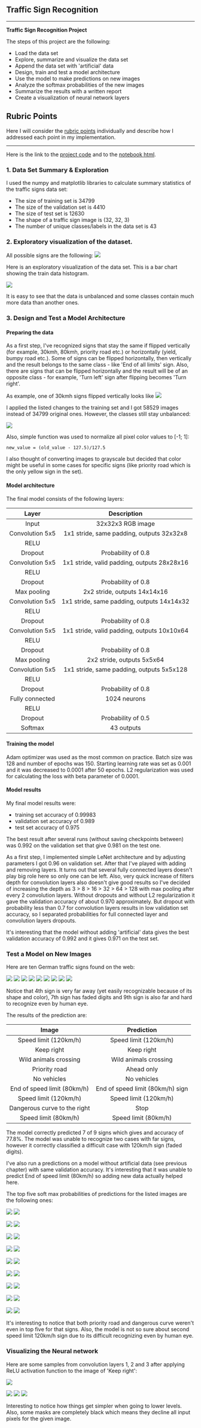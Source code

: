 ## Traffic Sign Recognition

---

**Traffic Sign Recognition Project**

The steps of this project are the following:
* Load the data set
* Explore, summarize and visualize the data set
* Append the data set with 'artificial' data
* Design, train and test a model architecture
* Use the model to make predictions on new images
* Analyze the softmax probabilities of the new images
* Summarize the results with a written report
* Create a visualization of neural network layers


[//]: # (Image References)

[all]: ./all.jpg
[train_hist]: ./images/train_hist.png
[train_hist_after]: ./images/train_hist_after.png
[30kmh]: ./images/30kmh.png

[sign1]: ./web-data/01.jpg
[sign2]: ./web-data/02.jpg
[sign3]: ./web-data/03.jpg
[sign4]: ./web-data/04.jpg
[sign5]: ./web-data/05.jpg
[sign6]: ./web-data/06.jpg
[sign7]: ./web-data/07.jpg
[sign8]: ./web-data/08.jpg
[sign9]: ./web-data/09.jpg

[pred01]: ./images/pred01.png
[pred02]: ./images/pred02.png
[pred03]: ./images/pred03.png
[pred04]: ./images/pred04.png
[pred05]: ./images/pred05.png
[pred06]: ./images/pred06.png
[pred07]: ./images/pred07.png
[pred08]: ./images/pred08.png
[pred09]: ./images/pred09.png

[conv1_1]: ./images/conv_sample1.png
[conv2_1]: ./images/conv2_sample1.png
[conv3_1]: ./images/conv3_sample1.png

## Rubric Points
Here I will consider the [rubric points](https://review.udacity.com/#!/rubrics/481/view) individually and describe how I addressed each point in my implementation.  

---

Here is the link to the [project code](https://github.com/artxj/CarND-Traffic-Sign-Classifier-Project/blob/master/Traffic_Sign_Classifier.ipynb) and to the [notebook html](https://github.com/artxj/CarND-Traffic-Sign-Classifier-Project/blob/master/Traffic_Sign_Classifier.html).

### 1. Data Set Summary & Exploration

I used the numpy and matplotlib libraries to calculate summary statistics of the traffic
signs data set:

* The size of training set is 34799
* The size of the validation set is 4410
* The size of test set is 12630
* The shape of a traffic sign image is (32, 32, 3)
* The number of unique classes/labels in the data set is 43

### 2. Exploratory visualization of the dataset.

All possible signs are the following:
![][all]

Here is an exploratory visualization of the data set. This is a bar chart showing the train data histogram.

![][train_hist]

It is easy to see that the data is unbalanced and some classes contain much more data than another ones.

### 3. Design and Test a Model Architecture

#### Preparing the data

As a first step, I've recognized signs that stay the same if flipped vertically (for example, 30kmh, 80kmh, priority road etc.) or horizontally (yield, bumpy road etc.). Some of signs can be flipped horizontally, then vertically and the result belongs to the same class - like 'End of all limits' sign. Also, there are signs that can be flipped horizontally and the result will be of an opposite class - for example, 'Turn left' sign after flipping becomes 'Turn right'.

As example, one of 30kmh signs flipped vertically looks like
![][30kmh]

I applied the listed changes to the training set and I got 58529 images instead of 34799 original ones. However, the classes still stay unbalanced:

![][train_hist_after]

Also, simple function was used to normalize all pixel color values to [-1; 1]:
```
new_value = (old_value - 127.5)/127.5
```

I also thought of converting images to grayscale but decided that color might be useful in some cases for specific signs (like priority road which is the only yellow sign in the set).

#### Model architecture

The final model consists of the following layers:

| Layer         		|     Description	        					|
|:---------------------:|:---------------------------------------------:|
| Input         		| 32x32x3 RGB image   							|
| Convolution 5x5     	| 1x1 stride, same padding, outputs 32x32x8 	|
| RELU					|												|
| Dropout     	| Probability of 0.8 	|
| Convolution 5x5     	| 1x1 stride, valid padding, outputs 28x28x16 	|
| RELU					|												|
| Dropout     	| Probability of 0.8 	|
| Max pooling	      	| 2x2 stride,  outputs 14x14x16 				|
| Convolution 5x5     	| 1x1 stride, same padding, outputs 14x14x32 	|
| RELU					|												|
| Dropout     	| Probability of 0.8 	|
| Convolution 5x5     	| 1x1 stride, valid padding, outputs 10x10x64 	|
| RELU					|												|
| Dropout     	| Probability of 0.8 	|
| Max pooling	      	| 2x2 stride,  outputs 5x5x64 				|
| Convolution 5x5     	| 1x1 stride, same padding, outputs 5x5x128 	|
| RELU					|												|
| Dropout     	| Probability of 0.8 	|
| Fully connected		| 1024 neurons        									|
| RELU					|												|
| Dropout     	| Probability of 0.5 	|
| Softmax				| 43 outputs        									|


#### Training the model

Adam optimizer was used as the most common on practice. Batch size was 128 and number of epochs was 150. Starting learning rate was set as 0.001 and it was decreased to 0.0001 after 50 epochs. L2 regularization was used for calculating the loss with beta parameter of 0.0001.

#### Model results

My final model results were:
* training set accuracy of 0.99983
* validation set accuracy of 0.989
* test set accuracy of 0.975

The best result after several runs (without saving checkpoints between) was 0.992 on the validation set that give 0.981 on the test one.

As a first step, I implemented simple LeNet architecture and by adjusting parameters I got 0.96 on validation set. After that I've played with adding and removing layers. It turns out that several fully connected layers doesn't play big role here so only one can be left. Also, very quick increase of filters depth for convolution layers also doesn't give good results so I've decided of increasing the depth as 3 > 8 > 16 > 32 > 64 > 128 with max pooling after every 2 convolution layers. Without dropouts and without L2 regularization it gave the validation accuracy of about 0.970 approximately. But dropout with probability less than 0.7 for convolution layers results in low validation set accuracy, so I separated probabilities for full connected layer and convolution layers dropouts.

It's interesting that the model without adding 'artificial' data gives the best validation accuracy of 0.992 and it gives 0.971 on the test set.


### Test a Model on New Images

Here are ten German traffic signs found on the web:

![][sign1] ![][sign2] ![][sign3] ![][sign4] ![][sign5] ![][sign6] ![][sign7] ![][sign8] ![][sign9]

Notice that 4th sign is very far away (yet easily recognizable because of its shape and color), 7th sign has faded digits and 9th sign is also far and hard to recognize even by human eye.

The results of the prediction are:

| Image			        |     Prediction	        					|
|:---------------------:|:---------------------------------------------:|
| Speed limit (120km/h)      		| Speed limit (120km/h)   									|
| Keep right     			| Keep right 										|
| Wild animals crossing					| Wild animals crossing											|
| Priority road	      		| Ahead only					 				|
| No vehicles			| No vehicles      							|
| End of speed limit (80km/h)      		| End of speed limit (80km/h) sign   									|
| Speed limit (120km/h)     			| Speed limit (120km/h) 										|
| Dangerous curve to the right					| Stop											|
| Speed limit (80km/h)      		| Speed limit (80km/h)					 				|

The model correctly predicted 7 of 9 signs which gives and accuracy of 77.8%. The model was unable to recognize two cases with far signs, however it correctly classified a difficult case with 120km/h sign (faded digits).

I've also run a predictions on a model without artificial data (see previous chapter) with same validation accuracy. It's interesting that it was unable to predict End of speed limit (80km/h) so adding new data actually helped here.

The top five soft max probabilities of predictions for the listed images are the following ones:

![][sign1]
![][pred01]

![][sign2]
![][pred02]

![][sign3]
![][pred03]

![][sign4]
![][pred04]

![][sign5]
![][pred05]

![][sign6]
![][pred06]

![][sign7]
![][pred07]

![][sign8]
![][pred08]

![][sign9]
![][pred09]

It's interesting to notice that both priority road and dangerous curve weren't even in top five for that signs. Also, the model is not so sure about second speed limit 120km/h sign due to its difficult recognizing even by human eye.


### Visualizing the Neural network

Here are some samples from convolution layers 1, 2 and 3 after applying ReLU activation function to the image of 'Keep right':

![][sign2]

![][conv1_1]
![][conv2_1]
![][conv3_1]

Interesting to notice how things get simpler when going to lower levels. Also, some masks are completely black which means they decline all input pixels for the given image.
